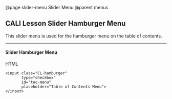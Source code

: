 @page slider-menu Slider Menu
@parent menus

## CALI Lesson Slider Hamburger Menu

This slider menu is used for the hamburger menu on the table of contents.

---

#### Slider Hamburger Menu

HTML
```
<input class="CL-hamburger" 
	   type="checkbox" 
	   id="toc-menu" 
	   placeholder="Table of Contents Menu">
</input>
```

<style>
	input.CL-hamburger[type="checkbox"] {
	  content: url(https://image.ibb.co/gVyoEH/hamburger_menu_32px.png);
	  display: block;
	  width: 32px;
	  height: 32px;
	  cursor: pointer;
	  -webkit-appearance: none;
	  -moz-appearance: none;
	  -o-appearance: none;
	  -ms-appearance: none;
	  appearance: none;
	  outline: none;
	}
	input.CL-hamburger[type="checkbox"]:checked {
	  content: url(https://image.ibb.co/mVgSOc/arrow_previous.png);
	  -webkit-appearance: none;
	  -moz-appearance: none;
	  -o-appearance: none;
	  -ms-appearance: none;
	  appearance: none;
	  outline: none;
	}	
</style>

<input class="CL-hamburger" type="checkbox"></input>